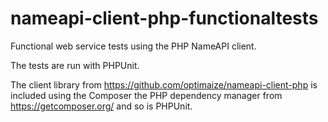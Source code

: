 # nameapi-client-php-functionaltests

Functional web service tests using the PHP NameAPI client.

The tests are run with PHPUnit.

The client library from https://github.com/optimaize/nameapi-client-php 
is included using the Composer the PHP dependency manager from https://getcomposer.org/ and so is PHPUnit.

